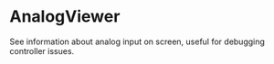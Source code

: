 # AnalogViewer
See information about analog input on screen, useful for debugging controller issues.
